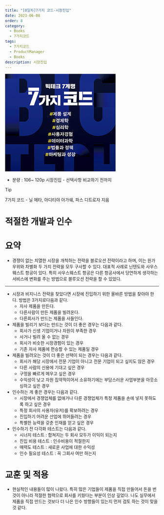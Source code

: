 ```yaml
---
title: "[8일차]7가지 코드-시장진입"
date: 2023-06-08
order: 8
category:
  - Books
  - 7가지코드
tags:
  - 7가지코드
  - ProductManager
  - Books
description: 시장진입           
---
```


![표지](./Untitled.png)
- 분량 : 106~ 120p 시장진입 - 선택사항 비교하기 전까지

>[!tip]
>7가지 코드 - 닐 메타, 아디티야 아가쉐, 파스 디트로자 지음

# 적절한 개발과 인수

# 요약

- 경쟁이 없는 치열한 시장을 개척하는 전략을 블로오션 전략이라고 하며, 이는 원가우위와 차별화 두 가지 전략을 모두 구사할 수 있다. 
대표적 사례로 닌텐도와 사우스웨스트 항공이 있다. 특히 사우스웨스트 항공은 다른 항공사에서 당연하게 생각하는 서비스에 변화를 주는 방법으로 블루오션 전략을 할 수 있었다.

---

- 시장과 비지니스 전략을 찾았다면 시장에 진입하기 위한 올바른 방법을 찾아야 한다. 방법은 3가지로다음과 같다.
    - 자사 제품을 만든다.
    - 다른사람이 만든 제품을 빌려온다.
    - 다른회사가 만드는 제품을 사들인다.
- 제품을 빌리기 보다는 만드는 것이 더 좋은 경우는 다음과 같다.
    - 회사가 신생 기업이거나 자원이 부족한 경우
    - 사거나 빌려 올 수 없는 경우
    - 회사가 비슷한 시장경험이 있는 경우
    - 기존 자사 제품에 편승할 수 있는 제품일 경우
- 제품을 빌려오는 것이 더 좋은 선택이 되는 경우는 다음과 같다.
    - 회사가 해당 시장에서 전문 기업이 아니고 전문 기업이 되고 싶지도 않은 경우
    - 다른 사람의 신용에 기대고 싶은 경우
    - 구멍을 빠르게 메우고 싶은 경우
    - 수익성이 낮고 자원 집약적이어서 소유하기에는 부담스러운 사업부분을 아웃소싱하고 싶은 경우
- 인수하는 게 좋은 경우는 다음과 같다.
    - 시장에서 경쟁업체를 없애거나 다른 경쟁업체가 특정 제품을 손에 넣지 못하도록 하고 싶은 경우
    - 특정 회사의 사용자(유저)를 확보하려는 경우
    - 진입하기 어려운 산업에 뛰어들려는 경우
    - 특별한 능력을 갖춘 인재를 얻고 싶은 경우
- 인수하기 전 다각화 테스트는 다음과 같다.
    - 시너지 테스트 : 합쳐지는 두 회사 모두가 이익이 되는지
    - 진입 비용 테스트 : 인수비용이 적절한지
    - 매력도 테스트 : 새로운 사업에 대한 수익성
    - 인수 필요성 테스트 : 꼭 그회사 여만 하는지
    

# 교훈 및 적용

- 현실적인 내용들이 많이 나왔다. 특히 많은 기업들이 제품을 직접 만들어서 돈을 번 것이 아니라 적절한 협력으로 회사를 키웠다는 부분이 인상 깊었다. 나도 실무에서 제품을 직접 만드는 것보다 더 나은 인수 방향들이 있는지 먼저 검토 하는 것이 맞을 것 같다.